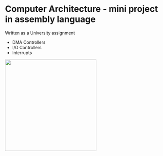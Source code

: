 # Computer Architecture - mini project in assembly language

Written as a University assignment

* DMA Controllers
* I/O Controllers
* Interrupts

<img src="https://github.com/anjaa7/siss/blob/main/images/img7.png?raw=true" width="300" /> 

